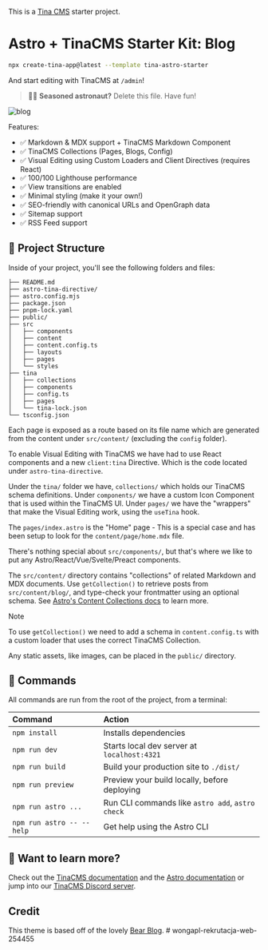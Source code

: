 This is a [Tina CMS](https://tina.io/) starter project.

# Astro + TinaCMS Starter Kit: Blog

```sh
npx create-tina-app@latest --template tina-astro-starter
```

And start editing with TinaCMS at `/admin`! 


> 🧑‍🚀 **Seasoned astronaut?** Delete this file. Have fun!

![blog](https://github.com/withastro/astro/assets/2244813/ff10799f-a816-4703-b967-c78997e8323d)

Features:

- ✅ Markdown & MDX support + TinaCMS Markdown Component
- ✅ TinaCMS Collections (Pages, Blogs, Config)
- ✅ Visual Editing using Custom Loaders and Client Directives (requires React)
- ✅ 100/100 Lighthouse performance
- ✅ View transitions are enabled 
- ✅ Minimal styling (make it your own!)
- ✅ SEO-friendly with canonical URLs and OpenGraph data
- ✅ Sitemap support
- ✅ RSS Feed support


## 🚀 Project Structure

Inside of your project, you'll see the following folders and files:

```text
├── README.md
├── astro-tina-directive/
├── astro.config.mjs
├── package.json
├── pnpm-lock.yaml
├── public/
├── src
│   ├── components
│   ├── content
│   ├── content.config.ts
│   ├── layouts
│   ├── pages
│   └── styles
├── tina
│   ├── collections
│   ├── components
│   ├── config.ts
│   ├── pages
│   └── tina-lock.json
└── tsconfig.json
```

Each page is exposed as a route based on its file name which are generated from the content under `src/content/` (excluding the `config` folder). 

To enable Visual Editing with TinaCMS we have had to use React components and a new `client:tina` Directive. Which is the code located under `astro-tina-directive`. 

Under the `tina/` folder we have, `collections/` which holds our TinaCMS schema definitions. Under `components/` we have a custom Icon Component that is used within the TinaCMS UI. Under `pages/` we have the "wrappers" that make the Visual Editing work, using the `useTina` hook. 

The `pages/index.astro` is the "Home" page - This is a special case and has been setup to look for the `content/page/home.mdx` file. 

There's nothing special about `src/components/`, but that's where we like to put any Astro/React/Vue/Svelte/Preact components.

The `src/content/` directory contains "collections" of related Markdown and MDX documents. Use `getCollection()` to retrieve posts from `src/content/blog/`, and type-check your frontmatter using an optional schema. See [Astro's Content Collections docs](https://docs.astro.build/en/guides/content-collections/) to learn more.

> [!NOTE]
> To use `getCollection()` we need to add a schema in `content.config.ts` with a custom loader that uses the correct TinaCMS Collection.


Any static assets, like images, can be placed in the `public/` directory.

## 🧞 Commands

All commands are run from the root of the project, from a terminal:

| Command                   | Action                                           |
| :------------------------ | :----------------------------------------------- |
| `npm install`             | Installs dependencies                            |
| `npm run dev`             | Starts local dev server at `localhost:4321`      |
| `npm run build`           | Build your production site to `./dist/`          |
| `npm run preview`         | Preview your build locally, before deploying     |
| `npm run astro ...`       | Run CLI commands like `astro add`, `astro check` |
| `npm run astro -- --help` | Get help using the Astro CLI                     |

## 👀 Want to learn more?

Check out the [TinaCMS documentation](https://tina.io/docs) and the [Astro documentation](https://docs.astro.build) or jump into our [TinaCMS Discord server](https://discord.gg/cG2UNREu).

## Credit

This theme is based off of the lovely [Bear Blog](https://github.com/HermanMartinus/bearblog/).
#   w o n g a p l - r e k r u t a c j a - w e b - 2 5 4 4 5 5  
 